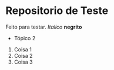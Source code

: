 # Repositorio de Teste

Feito para testar. *Italico* **negrito**
- Tópico 2

1. Coisa 1
1. Coisa 2
1. Coisa 3

